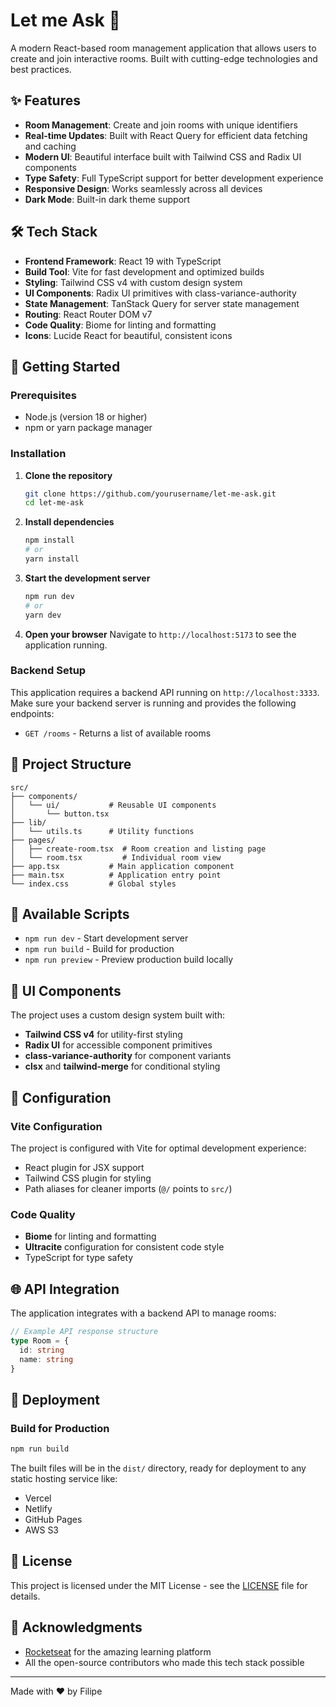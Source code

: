 # Let me Ask 🚀

A modern React-based room management application that allows users to create and join interactive rooms. Built with cutting-edge technologies and best practices.

## ✨ Features

- **Room Management**: Create and join rooms with unique identifiers
- **Real-time Updates**: Built with React Query for efficient data fetching and caching
- **Modern UI**: Beautiful interface built with Tailwind CSS and Radix UI components
- **Type Safety**: Full TypeScript support for better development experience
- **Responsive Design**: Works seamlessly across all devices
- **Dark Mode**: Built-in dark theme support

## 🛠️ Tech Stack

- **Frontend Framework**: React 19 with TypeScript
- **Build Tool**: Vite for fast development and optimized builds
- **Styling**: Tailwind CSS v4 with custom design system
- **UI Components**: Radix UI primitives with class-variance-authority
- **State Management**: TanStack Query for server state management
- **Routing**: React Router DOM v7
- **Code Quality**: Biome for linting and formatting
- **Icons**: Lucide React for beautiful, consistent icons

## 🚀 Getting Started

### Prerequisites

- Node.js (version 18 or higher)
- npm or yarn package manager

### Installation

1. **Clone the repository**
   ```bash
   git clone https://github.com/yourusername/let-me-ask.git
   cd let-me-ask
   ```

2. **Install dependencies**
   ```bash
   npm install
   # or
   yarn install
   ```

3. **Start the development server**
   ```bash
   npm run dev
   # or
   yarn dev
   ```

4. **Open your browser**
   Navigate to `http://localhost:5173` to see the application running.

### Backend Setup

This application requires a backend API running on `http://localhost:3333`. Make sure your backend server is running and provides the following endpoints:

- `GET /rooms` - Returns a list of available rooms

## 📁 Project Structure

```
src/
├── components/
│   └── ui/           # Reusable UI components
│       └── button.tsx
├── lib/
│   └── utils.ts      # Utility functions
├── pages/
│   ├── create-room.tsx  # Room creation and listing page
│   └── room.tsx         # Individual room view
├── app.tsx           # Main application component
├── main.tsx          # Application entry point
└── index.css         # Global styles
```

## 🎯 Available Scripts

- `npm run dev` - Start development server
- `npm run build` - Build for production
- `npm run preview` - Preview production build locally

## 🎨 UI Components

The project uses a custom design system built with:
- **Tailwind CSS v4** for utility-first styling
- **Radix UI** for accessible component primitives
- **class-variance-authority** for component variants
- **clsx** and **tailwind-merge** for conditional styling

## 🔧 Configuration

### Vite Configuration
The project is configured with Vite for optimal development experience:
- React plugin for JSX support
- Tailwind CSS plugin for styling
- Path aliases for cleaner imports (`@/` points to `src/`)

### Code Quality
- **Biome** for linting and formatting
- **Ultracite** configuration for consistent code style
- TypeScript for type safety

## 🌐 API Integration

The application integrates with a backend API to manage rooms:

```typescript
// Example API response structure
type Room = {
  id: string
  name: string
}
```

## 🚀 Deployment

### Build for Production
```bash
npm run build
```

The built files will be in the `dist/` directory, ready for deployment to any static hosting service like:
- Vercel
- Netlify
- GitHub Pages
- AWS S3

## 📝 License

This project is licensed under the MIT License - see the [LICENSE](LICENSE) file for details.

## 🙏 Acknowledgments

- [Rocketseat](https://rocketseat.com.br/) for the amazing learning platform
- All the open-source contributors who made this tech stack possible

---

Made with ❤️ by Filipe 